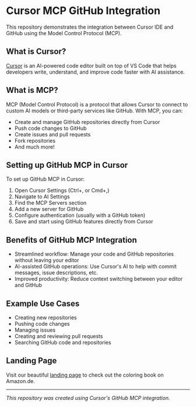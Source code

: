 # Cursor MCP GitHub Integration

This repository demonstrates the integration between Cursor IDE and GitHub using the Model Control Protocol (MCP).

## What is Cursor?

[Cursor](https://cursor.sh/) is an AI-powered code editor built on top of VS Code that helps developers write, understand, and improve code faster with AI assistance.

## What is MCP?

MCP (Model Control Protocol) is a protocol that allows Cursor to connect to custom AI models or third-party services like GitHub. With MCP, you can:

- Create and manage GitHub repositories directly from Cursor
- Push code changes to GitHub
- Create issues and pull requests
- Fork repositories
- And much more!

## Setting up GitHub MCP in Cursor

To set up GitHub MCP in Cursor:

1. Open Cursor Settings (Ctrl+, or Cmd+,)
2. Navigate to AI Settings
3. Find the MCP Servers section
4. Add a new server for GitHub
5. Configure authentication (usually with a GitHub token)
6. Save and start using GitHub features directly from Cursor

## Benefits of GitHub MCP Integration

- Streamlined workflow: Manage your code and GitHub repositories without leaving your editor
- AI-assisted GitHub operations: Use Cursor's AI to help with commit messages, issue descriptions, etc.
- Improved productivity: Reduce context switching between your editor and GitHub

## Example Use Cases

- Creating new repositories
- Pushing code changes
- Managing issues
- Creating and reviewing pull requests
- Searching GitHub code and repositories

## Landing Page

Visit our beautiful [landing page](index.html) to check out the coloring book on Amazon.de.

---

*This repository was created using Cursor's GitHub MCP integration.*